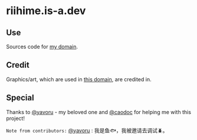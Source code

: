 # riihime.is-a.dev
## Use
 Sources code for [my domain](https://www.riihime.is-a.dev).

## Credit
 Graphics/art, which are used in [this domain](https://www.riihime.is-a.dev),  are credited in.

## Special
 Thanks to   [@yavoru](https://yavoru.github.io/profile/) - my beloved one and [@caodoc](https://caodoc.is-a.dev/) for helping me with this project!

 `Note from contributors:`
 [@yavoru](https://github.com/yavoru) : 我是鱼🐟，我被邀请去调试🪲。
